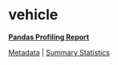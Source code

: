 # vehicle

[**Pandas Profiling Report**](https://epistasislab.github.io/penn-ml-benchmarks/profile/vehicle.html)

[Metadata](metadata.yaml) | [Summary Statistics](summary_stats.tsv)
